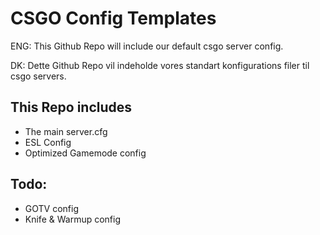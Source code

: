 # CSGO Config Templates

ENG: This Github Repo will include our default csgo server config.

DK: Dette Github Repo vil indeholde vores standart konfigurations filer til csgo servers.

## This Repo includes

* The main server.cfg
* ESL Config
* Optimized Gamemode config

## Todo:

* GOTV config
* Knife & Warmup config